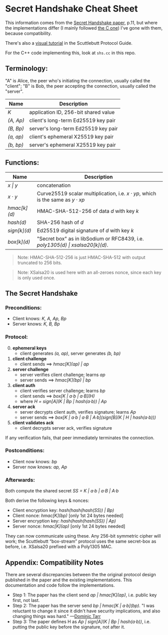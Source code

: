  # Secret Handshake Cheat Sheet

This information comes from the [Secret Handshake paper](http://dominictarr.github.io/secret-handshake-paper/shs.pdf), p.11, but where the implementations differ (I mainly followed [the C one](https://github.com/sunrise-choir/shs1-c)) I've gone with them, because compatibility.

There's also a [visual tutorial](https://ssbc.github.io/scuttlebutt-protocol-guide/#handshake) in the Scuttlebutt Protocol Guide.

For the C++ code implementing this, look at `shs.cc` in this repo.

## Terminology:

"A" is Alice, the peer who's initiating the connection, usually called the "client"; 
"B" is Bob, the peer accepting the connection, usually called the "server".

| Name      | Description                          |
| --------- | ------------------------------------ |
| *K*       | application ID, 256-bit shared value |
| *(A, Ap)* | client's long-term Ed25519 key pair  |
| *(B, Bp)* | server's long-term Ed25519 key pair  |
| *(a, ap)* | client's ephemeral X25519 key pair   |
| *(b, bp)* | server's ephemeral X25519 key pair   |

## Functions:

| Name         | Description |
|--------------|--------------------------------------|
|*x \| y*      | concatenation |
|*x · y*       | Curve25519 scalar multiplication, i.e. _x · yp_, which is the same as _y · xp_ |
|*hmac\[k](d)* | HMAC-SHA-512-256 of data _d_ with key _k_ |
|*hash(d)*     | SHA-256 hash of _d_ |
|*sign\[k](d)* | Ed25519 digital signature of _d_ with key _k_ |
|*box\[k](d)*  | "Secret box" as in libSodium or RFC8439, i.e. *poly1305(d) \| xsalsa20\[k](d)*. |

> Note: HMAC-SHA-512-256 is just HMAC-SHA-512 with output truncated to 256 bits.

> Note: XSalsa20 is used here with an all-zeroes nonce, since each key is only used once.

## The Secret Handshake

### Preconditions:

- Client knows:  *K, A, Ap, Bp*
- Server knows:  *K, B, Bp*

### Protocol:

0. **ephemeral keys**
   - client generates *(a, ap)*, server generates *(b, bp)*
1. **client challenge**
   - client sends ⟹ *hmac\[K](ap) | ap*
2. **server challenge**
   - server verifies client challenge; learns _ap_
   - server sends ⟹ *hmac\[K](bp) | bp*
3. **client auth**
   - client verifies server challenge; learns _bp_
   - client sends ⟹ *box\[K | a·b | a·B](H)*
   - where *H = sign\[A](K | Bp | hash(a·b)) | Ap*
4. **server ack**
   - server decrypts client auth, verifies signature; learns _Ap_
   - server sends ⟹ *box\[K | a·b | a·B | A·b](sign\[B](K | H | hash(a·b)))*
5. **client validates ack**
   - client decrypts server ack, verifies signature

If any verification fails, that peer immediately terminates the connection.

### Postconditions:

- Client now knows: *b*p
- Server now knows: *ap, Ap*

### Afterwards:

Both compute the shared secret *SS = K | a·b | a·B | A·b*

Both derive the following keys & nonces:

- Client encryption key:  *hash(hash(hash(SS)) | Bp)*
- Client nonce:           *hmac\[K](bp)*   [only 1st 24 bytes needed]
- Server encryption key:  *hash(hash(hash(SS)) | Ap)*
- Server nonce:           *hmac\[K](ap)*   [only 1st 24 bytes needed]

They can now communicate using these. Any 256-bit symmetric cipher will work; the Scuttlebutt “box-stream” protocol uses the same secret-box as before, i.e. XSalsa20 prefixed with a Poly1305 MAC.

## Appendix: Compatibility Notes

There are several discrepancies between the the original protocol design published in the paper and the existing implementations. This documentation and code follow the implementations.

* Step 1: The paper has the client send _ap | hmac\[K](ap)_, i.e. public key first, not last.
* Step 2: The paper has the server send _bp | hmac\[K | a·b](bp)_.
  "I was reluctant to change it since it didn't have security implications, and also changing things was hard." —[Dominic Tarr](https://github.com/auditdrivencrypto/secret-handshake/issues/7)
* Step 3: The paper defines H as _Ap | sign\[A](K | Bp | hash(a·b))_, i.e. putting the public key before the signature, not after it.
